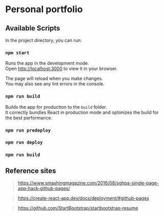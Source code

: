 # Personal portfolio

## Available Scripts

In the project directory, you can run:

### `npm start`

Runs the app in the development mode.\
Open [http://localhost:3000](http://localhost:3000) to view it in your browser.

The page will reload when you make changes.\
You may also see any lint errors in the console.

### `npm run build`

Builds the app for production to the `build` folder.\
It correctly bundles React in production mode and optimizes the build for the best performance.

### `npm run predeploy`

### `npm run deploy`

### `npm run build`


## Reference sites 

> https://www.smashingmagazine.com/2016/08/sghpa-single-page-app-hack-github-pages/

> https://create-react-app.dev/docs/deployment/#github-pages

> https://github.com/StartBootstrap/startbootstrap-resume
